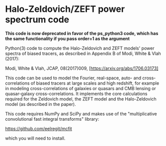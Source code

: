 # Halo-Zeldovich/ZEFT power spectrum code

**This code is now deprecated in favor of the ps_python3 code, which
  has the same functionality if you pass order=1 as the argument**

Python(3) code to compute the Halo-Zeldovich and ZEFT models' power spectra
of biased tracers, as described in Appendix B of Modi, White & Vlah (2017):

Modi, White & Vlah,
JCAP, 08(2017)009, [https://arxiv.org/abs/1706.03173]

This code can be used to model the Fourier, real-space, auto- and
cross-correlations of biased tracers at large scales and high redshift,
for example in modeling cross-correlations of galaxies or quasars
and CMB lensing or quasar-galaxy cross-correlations.  It implements
the core calculations required for the Zeldovich model, the ZEFT model
and the Halo-Zeldovich model (as described in the paper).

This code requires NumPy and SciPy and makes use of the
"multiplicative convolutional fast integral transforms"
library:

https://github.com/eelregit/mcfit

which you will need to install.
